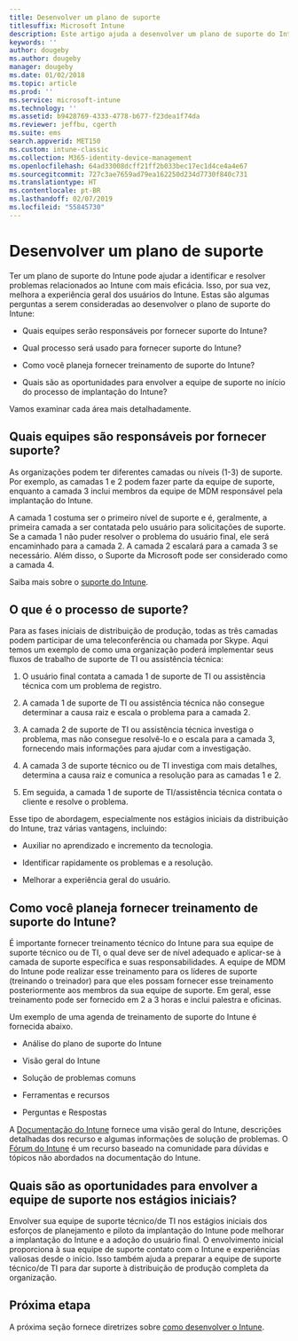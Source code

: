 ```yaml
---
title: Desenvolver um plano de suporte
titlesuffix: Microsoft Intune
description: Este artigo ajuda a desenvolver um plano de suporte do Intune para uma implantação do Microsoft Intune.
keywords: ''
author: dougeby
ms.author: dougeby
manager: dougeby
ms.date: 01/02/2018
ms.topic: article
ms.prod: ''
ms.service: microsoft-intune
ms.technology: ''
ms.assetid: b9428769-4333-4778-b677-f23dea1f74da
ms.reviewer: jeffbu, cgerth
ms.suite: ems
search.appverid: MET150
ms.custom: intune-classic
ms.collection: M365-identity-device-management
ms.openlocfilehash: 64ad33008dcff21ff2b033bec17ec1d4ce4a4e67
ms.sourcegitcommit: 727c3ae7659ad79ea162250d234d7730f840c731
ms.translationtype: HT
ms.contentlocale: pt-BR
ms.lasthandoff: 02/07/2019
ms.locfileid: "55845730"
---
```

# <a name="develop-a-support-plan"></a>Desenvolver um plano de suporte

Ter um plano de suporte do Intune pode ajudar a identificar e resolver problemas relacionados ao Intune com mais eficácia. Isso, por sua vez, melhora a experiência geral dos usuários do Intune. Estas são algumas perguntas a serem consideradas ao desenvolver o plano de suporte do Intune:

-   Quais equipes serão responsáveis por fornecer suporte do Intune?

-   Qual processo será usado para fornecer suporte do Intune?

-   Como você planeja fornecer treinamento de suporte do Intune?

-   Quais são as oportunidades para envolver a equipe de suporte no início do processo de implantação do Intune?

Vamos examinar cada área mais detalhadamente.

## <a name="which-teams-are-responsible-for-providing-support"></a>Quais equipes são responsáveis por fornecer suporte?

As organizações podem ter diferentes camadas ou níveis (1-3) de suporte. Por exemplo, as camadas 1 e 2 podem fazer parte da equipe de suporte, enquanto a camada 3 inclui membros da equipe de MDM responsável pela implantação do Intune.

A camada 1 costuma ser o primeiro nível de suporte e é, geralmente, a primeira camada a ser contatada pelo usuário para solicitações de suporte. Se a camada 1 não puder resolver o problema do usuário final, ele será encaminhado para a camada 2. A camada 2 escalará para a camada 3 se necessário. Além disso, o Suporte da Microsoft pode ser considerado como a camada 4.

Saiba mais sobre o [suporte do Intune](/intune/get-support).

## <a name="what-is-the-support-process"></a>O que é o processo de suporte?

Para as fases iniciais de distribuição de produção, todas as três camadas podem participar de uma teleconferência ou chamada por Skype. Aqui temos um exemplo de como uma organização poderá implementar seus fluxos de trabalho de suporte de TI ou assistência técnica:

1.  O usuário final contata a camada 1 de suporte de TI ou assistência técnica com um problema de registro.

2.  A camada 1 de suporte de TI ou assistência técnica não consegue determinar a causa raiz e escala o problema para a camada 2.

3.  A camada 2 de suporte de TI ou assistência técnica investiga o problema, mas não consegue resolvê-lo e o escala para a camada 3, fornecendo mais informações para ajudar com a investigação.

4.  A camada 3 de suporte técnico ou de TI investiga com mais detalhes, determina a causa raiz e comunica a resolução para as camadas 1 e 2.

5.  Em seguida, a camada 1 de suporte de TI/assistência técnica contata o cliente e resolve o problema.

Esse tipo de abordagem, especialmente nos estágios iniciais da distribuição do Intune, traz várias vantagens, incluindo:

-   Auxiliar no aprendizado e incremento da tecnologia.

-   Identificar rapidamente os problemas e a resolução.

-   Melhorar a experiência geral do usuário.

## <a name="how-you-plan-to-provide-intune-support-training"></a>Como você planeja fornecer treinamento de suporte do Intune?

É importante fornecer treinamento técnico do Intune para sua equipe de suporte técnico ou de TI, o qual deve ser de nível adequado e aplicar-se à camada de suporte específica e suas responsabilidades. A equipe de MDM do Intune pode realizar esse treinamento para os líderes de suporte (treinando o treinador) para que eles possam fornecer esse treinamento posteriormente aos membros da sua equipe de suporte. Em geral, esse treinamento pode ser fornecido em 2 a 3 horas e inclui palestra e oficinas.

Um exemplo de uma agenda de treinamento de suporte do Intune é fornecida abaixo.

-   Análise do plano de suporte do Intune

-   Visão geral do Intune

-   Solução de problemas comuns

-   Ferramentas e recursos

-   Perguntas e Respostas

A [Documentação do Intune](https://docs.microsoft.com/intune/) fornece uma visão geral do Intune, descrições detalhadas dos recurso e algumas informações de solução de problemas. O [Fórum do Intune](https://social.technet.microsoft.com/Forums/home) é um recurso baseado na comunidade para dúvidas e tópicos não abordados na documentação do Intune.

## <a name="what-opportunities-are-there-to-involve-the-support-team-earlier"></a>Quais são as oportunidades para envolver a equipe de suporte nos estágios iniciais?

Envolver sua equipe de suporte técnico/de TI nos estágios iniciais dos esforços de planejamento e piloto da implantação do Intune pode melhorar a implantação do Intune e a adoção do usuário final. O envolvimento inicial proporciona à sua equipe de suporte contato com o Intune e experiências valiosas desde o início. Isso também ajuda a preparar a equipe de suporte técnico/de TI para dar suporte à distribuição de produção completa da organização.

## <a name="next-step"></a>Próxima etapa

A próxima seção fornece diretrizes sobre [como desenvolver o Intune](planning-guide-design.md).

